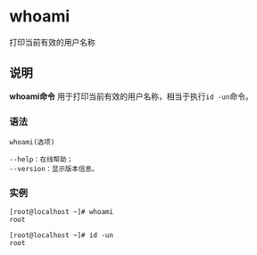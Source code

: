 whoami
===

打印当前有效的用户名称

## 说明

**whoami命令** 用于打印当前有效的用户名称，相当于执行`id -un`命令。

### 语法  

```
whoami(选项)
```

  

```
--help：在线帮助；
--version：显示版本信息。
```

### 实例  

```
[root@localhost ~]# whoami
root

[root@localhost ~]# id -un
root
```



